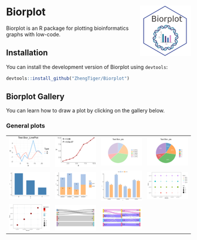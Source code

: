 
<!-- README.md is generated from README.Rmd. Please edit that file -->

# Biorplot <a href="https://ZhengTiger.github.io/Biorplot"><img src="man/figures/logo.png" align="right" height="138" /></a>

Biorplot is an R package for plotting bioinformatics graphs with
low-code.

## Installation

You can install the development version of Biorplot using `devtools`:

``` r
devtools::install_github("ZhengTiger/Biorplot")
```

## Biorplot Gallery

You can learn how to draw a plot by clicking on the gallery below.

### General plots

<table width="1500">
<tr>
<td width="300">
<justify>
<a href=https://ZhengTiger.github.io/Biorplot/articles/General_Plots.html#base-lineplot target="-blank" title="Bior_LinePlot()">
<img src="https://raw.githubusercontent.com/ZhengTiger/Biorplot/main/vignettes/images/Bior_LinePlot1.png" >
</a> </justify>
</td>
<td width="300">
<justify>
<a href=https://ZhengTiger.github.io/Biorplot/articles/General_Plots.html#correlation-lineplot target="-blank" title="Bior_LinePlot()">
<img src="https://raw.githubusercontent.com/ZhengTiger/Biorplot/main/vignettes/images/Bior_LinePlot2.png" >
</a> </justify>
</td>
<td width="300">
<justify>
<a href=https://ZhengTiger.github.io/Biorplot/articles/General_Plots.html#base-pieplot target="-blank" title="Bior_PiePlot()">
<img src="https://raw.githubusercontent.com/ZhengTiger/Biorplot/main/vignettes/images/Bior_PiePlot1.png" >
</a> </justify>
</td>
<td width="300">
<justify>
<a href=https://ZhengTiger.github.io/Biorplot/articles/General_Plots.html#pieplot-with-label target="-blank" title="Bior_PiePlot()">
<img src="https://raw.githubusercontent.com/ZhengTiger/Biorplot/main/vignettes/images/Bior_PiePlot2.png" >
</a> </justify>
</td>
</tr>
<tr>
<td width="300">
<justify>
<a href=https://ZhengTiger.github.io/Biorplot/articles/General_Plots.html#base-barplot target="-blank" title="Bior_BarPlot()">
<img src="https://raw.githubusercontent.com/ZhengTiger/Biorplot/main/vignettes/images/Bior_BarPlot1.png" >
</a> <justify>
</td>
<td width="300">
<justify>
<a href=https://ZhengTiger.github.io/Biorplot/articles/General_Plots.html#stack-barplot target="-blank" title="Bior_BarPlot()">
<img src="https://raw.githubusercontent.com/ZhengTiger/Biorplot/main/vignettes/images/Bior_BarPlot2.png" >
</a> <justify>
</td>
<td width="300">
<justify>
<a href=https://ZhengTiger.github.io/Biorplot/articles/General_Plots.html#dodged-barplot target="-blank" title="Bior_BarPlot()">
<img src="https://raw.githubusercontent.com/ZhengTiger/Biorplot/main/vignettes/images/Bior_BarPlot3.png" >
</a> <justify>
</td>
<td width="300">
<justify>
<a href=https://ZhengTiger.github.io/Biorplot/articles/General_Plots.html#basic-dotplot target="-blank"  title="Bior_DotPlot()">
<img src="https://raw.githubusercontent.com/ZhengTiger/Biorplot/main/vignettes/images/Bior_DotPlot1.png" >
</a> <justify>
</td>
</tr>
<tr>
<td width="300">
<justify>
<a href=https://ZhengTiger.github.io/Biorplot/articles/General_Plots.html#expression-dotplot target="-blank"  title="Bior_DotPlot()">
<img src="https://raw.githubusercontent.com/ZhengTiger/Biorplot/main/vignettes/images/Bior_DotPlot2.png" >
</a> <justify>
</td>
<td width="300">
<justify>
<a href=https://ZhengTiger.github.io/Biorplot/articles/General_Plots.html#basic-sankeyplot target="-blank" title="Bior_SankeyPlot()">
<img src="https://raw.githubusercontent.com/ZhengTiger/Biorplot/main/vignettes/images/Bior_SankeyPlot1.png" >
</a> </justify>
</td>
<td width="300">
<justify>
<a href=https://ZhengTiger.github.io/Biorplot/articles/General_Plots.html#multi-layer-sankeyplot target="-blank" title="Bior_SankeyPlot()">
<img src="https://raw.githubusercontent.com/ZhengTiger/Biorplot/main/vignettes/images/Bior_SankeyPlot2.png" >
</a> </justify>
</td>
<td width="300">
<justify> </justify>
</td>
</tr>
</table>
